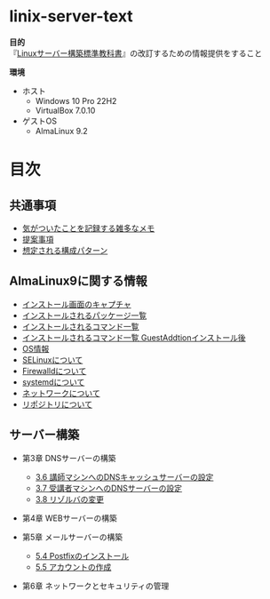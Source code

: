 # linix-server-text

**目的**  
『[Linuxサーバー構築標準教科書](https://linuc.org/textbooks/server/)』の改訂するための情報提供をすること  


**環境**
- ホスト
  - Windows 10 Pro 22H2
  - VirtualBox 7.0.10
- ゲストOS
  - AlmaLinux 9.2


# 目次

## 共通事項

- [気がついたことを記録する雑多なメモ](/memo.md)
- [提案事項](/suggestions.md)
- [想定される構成パターン](/diagram.md)

## AlmaLinux9に関する情報

- [インストール画面のキャプチャ](/almalinux9.2_install.md)
- [インストールされるパッケージ一覧](/almalinux9.2_packagelist.md)
- [インストールされるコマンド一覧](/almalinux9.2_commandlist.md)
- [インストールされるコマンド一覧 GuestAddtionインストール後](/almalinux9.2_commandlist_GA.md)
- [OS情報](/almalinux9.2_osinfo.md)
- [SELinuxについて](/almalinux9.2_selinux.md)
- [Firewalldについて](/almalinux9.2_firewalld.md)
- [systemdについて](/almalinux9.2_systemd.md)
- [ネットワークについて](/almalinux9.2_network.md)
- [リポジトリについて](/almalinux9.2_repo.md)


## サーバー構築

- 第3章 DNSサーバーの構築
  - [3.6 講師マシンへのDNSキャッシュサーバーの設定](/section3.6_dns_unbound.md)
  - [3.7 受講者マシンへのDNSサーバーの設定](/section3.7_dns_bind.md)
  - [3.8 リゾルバの変更](/section3.8_dns_changeresolver.md)


- 第4章 WEBサーバーの構築


- 第5章 メールサーバーの構築
  - [5.4 Postfixのインストール](/section5.4_mail_postfix.md)
  - [5.5 アカウントの作成](/section5.5_mail_useradd.md)


- 第6章 ネットワークとセキュリティの管理

